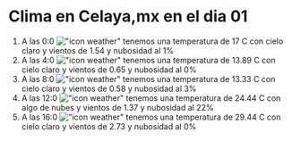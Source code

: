 # Clima en Celaya,mx en el dia 01

1. A las 0:0 !["icon weather"](http://openweathermap.org/img/w/01n.png) tenemos una temperatura de 17 C con cielo claro y  vientos de 1.54 y nubosidad al 1%
1. A las 4:0 !["icon weather"](http://openweathermap.org/img/w/01n.png) tenemos una temperatura de 13.89 C con cielo claro y  vientos de 0.65 y nubosidad al 0%
1. A las 8:0 !["icon weather"](http://openweathermap.org/img/w/01d.png) tenemos una temperatura de 13.33 C con cielo claro y  vientos de 0.58 y nubosidad al 3%
1. A las 12:0 !["icon weather"](http://openweathermap.org/img/w/02d.png) tenemos una temperatura de 24.44 C con algo de nubes y  vientos de 1.37 y nubosidad al 22%
1. A las 16:0 !["icon weather"](http://openweathermap.org/img/w/01d.png) tenemos una temperatura de 29.44 C con cielo claro y  vientos de 2.73 y nubosidad al 0%
